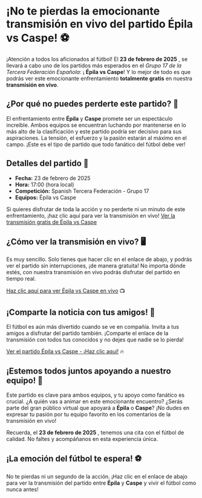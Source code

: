 # ¡No te pierdas la emocionante transmisión en vivo del partido Épila vs Caspe! ⚽️

¡Atención a todos los aficionados al fútbol! El **23 de febrero de 2025** , se llevará a cabo uno de los partidos más esperados en el _Grupo 17 de la Tercera Federación Española_: ¡ **Épila vs Caspe**! Y lo mejor de todo es que podrás ver este emocionante enfrentamiento **totalmente gratis** en nuestra **transmisión en vivo**.

## ¿Por qué no puedes perderte este partido? 🤔

El enfrentamiento entre **Épila** y **Caspe** promete ser un espectáculo increíble. Ambos equipos se encuentran luchando por mantenerse en lo más alto de la clasificación y este partido podría ser decisivo para sus aspiraciones. La tensión, el esfuerzo y la pasión estarán al máximo en el campo. ¡Este es el tipo de partido que todo fanático del fútbol debe ver!

## Detalles del partido 📅

- **Fecha:** 23 de febrero de 2025
- **Hora:** 17:00 (hora local)
- **Competición:** Spanish Tercera Federación - Grupo 17
- **Equipos:** Épila vs Caspe

Si quieres disfrutar de toda la acción y no perderte ni un minuto de este enfrentamiento, ¡haz clic aquí para ver la transmisión en vivo! [Ver la transmisión gratis de Épila vs Caspe](https://tinyurl.com/livestreamfreeo?st=%C3%89pila+vs+Caspe&si=gh)

## ¿Cómo ver la transmisión en vivo? 🖥️

Es muy sencillo. Solo tienes que hacer clic en el enlace de abajo, y podrás ver el partido sin interrupciones, ¡de manera gratuita! No importa dónde estés, con nuestra transmisión en vivo podrás disfrutar del partido en tiempo real.

[Haz clic aquí para ver Épila vs Caspe en vivo](https://tinyurl.com/livestreamfreeo?st=%C3%89pila+vs+Caspe&si=gh) 📺

## ¡Comparte la noticia con tus amigos! 📢

El fútbol es aún más divertido cuando se ve en compañía. Invita a tus amigos a disfrutar del partido también. ¡Comparte el enlace de la transmisión con todos tus conocidos y no dejes que nadie se lo pierda!

[Ver el partido Épila vs Caspe - ¡Haz clic aquí!](https://tinyurl.com/livestreamfreeo?st=%C3%89pila+vs+Caspe&si=gh) 🔥

## ¡Estemos todos juntos apoyando a nuestro equipo! 💪

Este partido es clave para ambos equipos, y tu apoyo como fanático es crucial. ¿A quién vas a animar en este emocionante encuentro? ¿Serás parte del gran público virtual que apoyará a **Épila** o **Caspe**? ¡No dudes en expresar tu pasión por tu equipo favorito en los comentarios de la transmisión en vivo!

Recuerda, el **23 de febrero de 2025** , tenemos una cita con el fútbol de calidad. No faltes y acompáñanos en esta experiencia única.

## ¡La emoción del fútbol te espera! ⚽️

No te pierdas ni un segundo de la acción. ¡Haz clic en el enlace de abajo para ver la transmisión del partido entre **Épila** y **Caspe** y vivir el fútbol como nunca antes!
